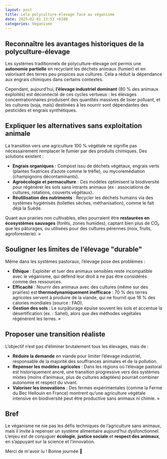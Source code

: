 ```yaml
---
layout: post
title: Lela polyculture-élevage face au véganisme
date: 2025-02-01 13:53 +0100
categories: Véganisme
---
```


## Reconnaître les avantages historiques de la polyculture-élevage

Les systèmes traditionnels de polyculture-élevage ont permis une **autonomie partielle** en recyclant les déchets animaux (fumier) et en valorisant des terres peu propices aux cultures. Cela a réduit la dépendance aux engrais chimiques dans certains contextes.  

Cependant, aujourd’hui, **l’élevage industriel dominant** (80 % des animaux exploités) est déconnecté de ces cycles vertueux : les élevages concentrationnaires produisent des quantités massives de lisier polluant, et les cultures (soja, maïs) destinées à les nourrir sont dépendantes des pesticides et engrais synthétiques.

## Expliquer les alternatives sans exploitation animale

La transition vers une agriculture 100 % végétale ne signifie pas nécessairement remplacer le fumier par des produits chimiques. Des solutions existent :  

- **Engrais organiques** : Compost issu de déchets végétaux, engrais verts (plantes fixatrices d’azote comme le trèfle), ou mycoremédiation (champignons décontaminants).  
- **Agroécologie et permaculture** : Ces modèles optimisent la biodiversité pour régénérer les sols sans intrants animaux (ex : associations de cultures, rotations, couverts végétaux).  
- **Réutilisation des nutriments** : Recycler les déchets humains via des systèmes hygiénisés (toilettes sèches, méthanisation), comme le fait déjà la Suède.  

Quant aux prairies non cultivables, elles pourraient être **restaurées en écosystèmes sauvages** (forêts, zones humides), captant bien plus de CO₂ que les pâturages, ou utilisées pour des cultures pérennes (noix, fruits, agroforesterie). »

## Souligner les limites de l’élevage "durable"

Même dans les systèmes pastoraux, l’élevage pose des problèmes :  

- **Éthique** : Exploiter et tuer des animaux sensibles reste incompatible avec le véganisme, qui défend leur droit à ne pas être considérés comme des ressources.  
- **Efficacité** : Nourrir des animaux avec des cultures (même sur des prairies) est **thermodynamiquement inefficace** : 70 % des terres agricoles servent à produire de la viande, qui ne fournit que 18 % des calories mondiales (source : FAO).  
- **Gestion des sols** : Le surpâturage épuise souvent les sols et accentue la désertification (ex. : Sahel), alors que des méthodes végétales régénèrent les terres. »

## Proposer une transition réaliste
 
L’objectif n’est pas d’éliminer brutalement tous les élevages, mais de :  

- **Réduire la demande** en viande pour limiter l’élevage industriel, responsable de la majorité des souffrances animales et de la pollution.  
- **Repenser les modèles agricoles** : Dans les régions où l’élevage pastoral est historiquement ancré, une transition progressive vers des systèmes mixtes (moins d’animaux, plus de cultures adaptées) pourrait combiner autonomie et respect du vivant.  
- **Valoriser les innovations** : Des fermes expérimentales (comme la Ferme du Bec Hellouin en France) montrent qu’une agriculture végétale intensive en biodiversité peut être productive sans animaux ni chimie. »

## Bref

Le véganisme ne nie pas les défis techniques de l’agriculture sans animaux, mais il invite à repenser un système alimentaire aujourd’hui dysfonctionnel. L’enjeu est de conjuguer **écologie**, **justice sociale** et **respect des animaux**, en s’appuyant sur la science et l’innovation.

Merci de m'avoir lu ! Bonne journée 🌱